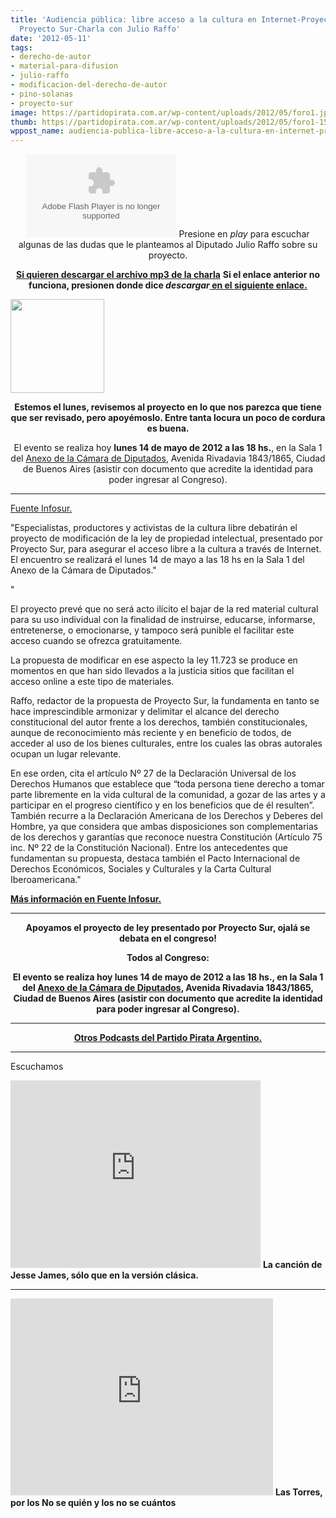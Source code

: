 ```yaml
---
title: 'Audiencia pública: libre acceso a la cultura en Internet-Proyecto de Ley de
  Proyecto Sur-Charla con Julio Raffo'
date: '2012-05-11'
tags:
- derecho-de-autor
- material-para-difusion
- julio-raffo
- modificacion-del-derecho-de-autor
- pino-solanas
- proyecto-sur
image: https://partidopirata.com.ar/wp-content/uploads/2012/05/foro1.jpg
thumb: https://partidopirata.com.ar/wp-content/uploads/2012/05/foro1-150x150.jpg
wppost_name: audiencia-publica-libre-acceso-a-la-cultura-en-internet-proyecto-de-ley-de-proyecto-sur
---
```


<center>
<object id="player1220089" width="240" height="133" classid="clsid:d27cdb6e-ae6d-11cf-96b8-444553540000" codebase="http://download.macromedia.com/pub/shockwave/cabs/flash/swflash.cab#version=6,0,40,0"><param name="AllowScriptAccess" value="always" /><param name="allowFullScreen" value="true" /><param name="wmode" value="transparent" /><param name="src" value="http://www.ivoox.com/playerivoox_ee_1220089_1.html" /><param name="allowfullscreen" value="true" /><param name="allowscriptaccess" value="always" /><embed id="player1220089" width="240" height="133" type="application/x-shockwave-flash" src="http://www.ivoox.com/playerivoox_ee_1220089_1.html" AllowScriptAccess="always" allowFullScreen="true" wmode="transparent" allowfullscreen="true" allowscriptaccess="always" /></object>
Presione en <em>play</em> para escuchar algunas de las dudas que le planteamos al Diputado Julio Raffo sobre su proyecto.</center>
<p style="text-align: center;"><strong><a href="http://www.ivoox.com/charlando-diputado-julio-raffo-sobre-la_md_1220089_1.mp3" target="_blank">Si quieren descargar el archivo mp3 de la charla</a></strong>
<strong> Si el enlace anterior no funciona, presionen donde dice <em>descargar</em><a href="http://www.ivoox.com/charlando-diputado-julio-raffo-sobre-la-audios-mp3_rf_1220089_1.html" target="_blank"> en el siguiente enlace.</a></strong></p>


<a href="https://partidopirata.com.ar/wp-content/uploads/2012/05/chart.png"><img class="size-full wp-image-4397" title="chart" src="https://partidopirata.com.ar/wp-content/uploads/2012/05/chart.png" alt="" width="150" height="150" /></a>

<p style="text-align: center;"><strong>Estemos el lunes, revisemos al proyecto en lo que nos parezca que tiene que ser revisado, pero apoyémoslo. Entre tanta locura un poco de cordura es buena.</strong></p>
<p style="text-align: center;"></p>
<p style="text-align: center;">El evento se realiza hoy <strong>lunes 14 de mayo de 2012 a las 18 hs.</strong>, en la Sala 1 del <a href="http://es.wikipedia.org/wiki/Edificio_Anexo_de_la_C%C3%A1mara_de_Diputados">Anexo de la Cámara de Diputados</a>, Avenida Rivadavia 1843/1865, Ciudad de Buenos Aires (asistir con documento que acredite la identidad para poder ingresar al Congreso).</p>


<hr />

<a href="http://infosur.info/audiencia-publica-libre-acceso-a-la-cultura/" target="_blank">Fuente Infosur.</a>

"Especialistas, productores y activistas de la cultura libre debatirán el proyecto de modificación de la ley de propiedad intelectual, presentado por Proyecto Sur, para asegurar el acceso libre a la cultura a través de Internet. El encuentro se realizará el lunes 14 de mayo a las 18 hs en la Sala 1 del Anexo de la Cámara de Diputados."

"

El proyecto prevé que no será acto ilícito el bajar de la red material cultural para su uso individual con la finalidad de instruirse, educarse, informarse, entretenerse, o emocionarse, y tampoco será punible el facilitar este acceso cuando se ofrezca gratuitamente.

La propuesta de modificar en ese aspecto la ley 11.723 se produce en momentos en que han sido llevados a la justicia sitios que facilitan el acceso online a este tipo de materiales.

Raffo, redactor de la propuesta de Proyecto Sur, la fundamenta en tanto se hace imprescindible armonizar y delimitar el alcance del derecho constitucional del autor frente a los derechos, también constitucionales, aunque de reconocimiento más reciente y en beneficio de todos, de acceder al uso de los bienes culturales, entre los cuales las obras autorales ocupan un lugar relevante.

En ese orden, cita el artículo Nº 27 de la Declaración Universal de los Derechos Humanos que establece que “toda persona tiene derecho a tomar parte libremente en la vida cultural de la comunidad, a gozar de las artes y a participar en el progreso científico y en los beneficios que de él resulten”. También recurre a la Declaración Americana de los Derechos y Deberes del Hombre, ya que considera que ambas disposiciones son complementarias de los derechos y garantías que reconoce nuestra Constitución (Artículo 75 inc. Nº 22 de la Constitución Nacional). Entre los antecedentes que fundamentan su propuesta, destaca también el Pacto Internacional de Derechos Económicos, Sociales y Culturales y la Carta Cultural Iberoamericana."

<strong><a href="http://infosur.info/audiencia-publica-libre-acceso-a-la-cultura/" target="_blank">Más información en Fuente Infosur.</a></strong>

<hr />
<p style="text-align: center;"><strong>Apoyamos el proyecto de ley presentado por Proyecto Sur, ojalá se debata en el congreso!</strong></p>
<p style="text-align: center;"><strong>Todos al Congreso:</strong></p>
<p style="text-align: center;"><strong>El evento se realiza hoy <strong>lunes 14 de mayo de 2012 a las 18 hs.</strong>, en la Sala 1 del <a href="http://es.wikipedia.org/wiki/Edificio_Anexo_de_la_C%C3%A1mara_de_Diputados">Anexo de la Cámara de Diputados</a>, Avenida Rivadavia 1843/1865, Ciudad de Buenos Aires (asistir con documento que acredite la identidad para poder ingresar al Congreso).
</strong></p>


<hr />
<p style="text-align: center;"><strong><a href="https://partidopirata.com.ar/857/indice-con-los-podcast-del-partido-pirata-argentino">Otros Podcasts del Partido Pirata Argentino.</a>
</strong></p>


<hr />

Escuchamos

<iframe src="http://player.vimeo.com/video/41256183" frameborder="0" width="400" height="300"></iframe>
<strong>La canción de Jesse James, sólo que en la versión clásica.</strong>

<hr />

<iframe src="http://www.youtube.com/embed/VmrCg3ATkog" frameborder="0" width="420" height="315"></iframe>
<strong>Las Torres, por los No se quién y los no se cuántos</strong>
